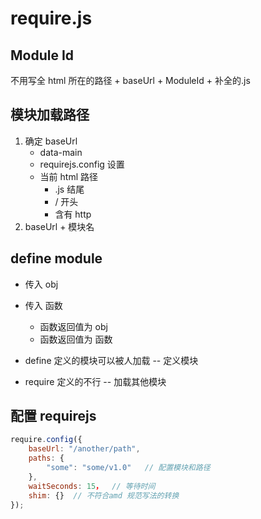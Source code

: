 # require.js

## Module Id

不用写全
html 所在的路径 + baseUrl + ModuleId + 补全的.js

## 模块加载路径

1. 确定 baseUrl
    - data-main
    - requirejs.config 设置
    - 当前 html 路径
      - .js 结尾
      - / 开头
      - 含有 http
2. baseUrl + 模块名

## define module

- 传入 obj
- 传入 函数
  - 函数返回值为 obj
  - 函数返回值为 函数

- define 定义的模块可以被人加载 -- 定义模块
- require 定义的不行  -- 加载其他模块

## 配置 requirejs

```javascript
require.config({
    baseUrl: "/another/path",
    paths: {
        "some": "some/v1.0"   // 配置模块和路径
    },
    waitSeconds: 15，  // 等待时间
    shim: {}  // 不符合amd 规范写法的转换
});
```

